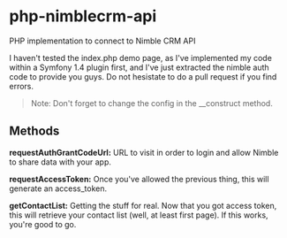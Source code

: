 php-nimblecrm-api
=================

PHP implementation to connect to Nimble CRM API

I haven't tested the index.php demo page, as I've implemented my code within a Symfony 1.4 plugin first, and I've just extracted the nimble auth code to provide you guys. Do not hesistate to do a pull request if you find errors.

> Note: Don't forget to change the config in the __construct method.


Methods
-------

**requestAuthGrantCodeUrl:** URL to visit in order to login and allow Nimble to share data with your app.

**requestAccessToken:** Once you've allowed the previous thing, this will generate an access_token.

**getContactList:** Getting the stuff for real. Now that you got access token, this will retrieve your contact list (well, at least first page). If this works, you're good to go.

